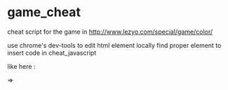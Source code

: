 # game_cheat
cheat script for the game in http://www.lezyo.com/special/game/color/

use chrome's dev-tools to edit html element locally
find proper element to insert code in cheat_javascript

like here :
<div class="page hide" id="room" style="display: block;">
=>
<div onmouseover="......." class="page hide" id="room" style="display: block;">

